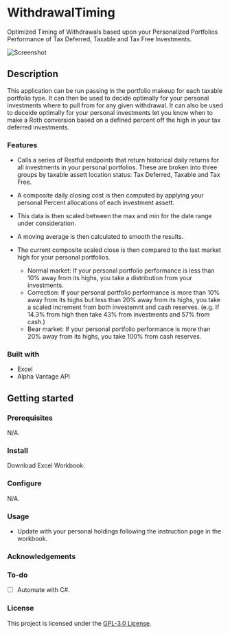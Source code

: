 # WithdrawalTiming

Optimized Timing of Withdrawals based upon your Personalized Portfolios Performance of Tax Deferred, Taxable and Tax Free Investments.

![Screenshot]()

## Description

This application can be run passing in the portfolio makeup for each taxable portfolio type.
It can then be used to decide optimally for your personal investments where to pull from for any given withdrawal.
It can also be used to deceide optimally for your personal investments let you know when to make a Roth conversion based on a defined percent off the high in your tax deferred investments.

### Features

- Calls a series of Restful endpoints that return historical daily returns for all investments in your personal portfolios. These are broken into three groups by taxable assett location status: Tax Deferred, Taxable and Tax Free.
- A composite daily closing cost is then computed by applying your personal Percent allocations of each investment assett.
- This data is then scaled between the max and min for the date range under consideration.
- A moving average is then calculated to smooth the results.
- The current composite scaled close is then compared to the last market high for your personal portfolios.

  - Normal market: If your personal portfolio performance is less than 10% away from its highs, you take a distribution from your investments.
  - Correction: If your personal portfolio performance is more than 10% away from its highs but less than 20% away from its highs, you take a scaled increment from both investemnt and cash reserves. (e.g. If 14.3% from high then take 43% from investments and 57% from cash.)
  - Bear market: If your personal portfolio performance is more than 20% away from its highs, you take 100% from cash reserves.

### Built with

- Excel
- Alpha Vantage API

## Getting started

### Prerequisites

N/A.

### Install

Download Excel Workbook.

### Configure

N/A.

### Usage

- Update with your personal holdings following the instruction page in the workbook.

### Acknowledgements



### To-do

- [ ] Automate with C#.


### License

This project is licensed under the [GPL-3.0 License](LICENSE.txt).
